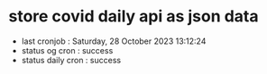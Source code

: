 # store covid daily api as json data

- last cronjob : Saturday, 28 October 2023 13:12:24
- status og cron : success
- status daily cron : success
      
      
